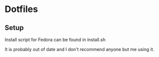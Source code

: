 # Dotfiles

## Setup

Install script for Fedora can be found in install.sh

It is probably out of date and I don't recommend anyone but me using it.

